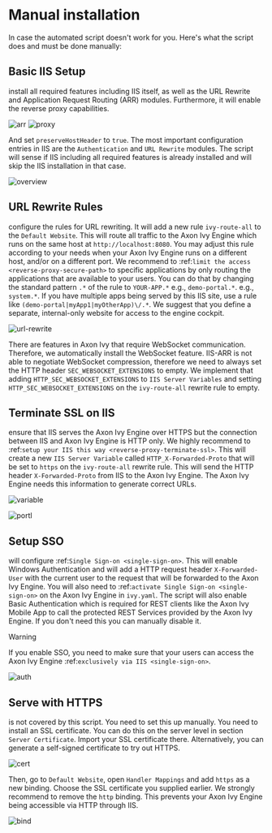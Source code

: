 # Manual installation

In case the automated script doesn't work for you. 
Here's what the script does and must be done manually:

## Basic IIS Setup

install all required features including IIS itself, as well
as the URL Rewrite and Application Request Routing (ARR) modules. Furthermore,
it will enable the reverse proxy capabilities.

![arr](img/iis-arr.png)
![proxy](img/iis-enable-proxy.png)

And set `preserveHostHeader` to `true`. The most important
configuration entries in IIS are the `Authentication` and
`URL Rewrite` modules. The script will sense if IIS including all
required features is already installed and will skip the IIS installation in
that case. 

![overview](img/iis-overview.png)
  
## URL Rewrite Rules

configure the rules for URL rewriting. It will add a
new rule `ivy-route-all` to the `Default Website`. This will
route all traffic to the Axon Ivy Engine which runs on the same host at
`http://localhost:8080`. You may adjust this rule according to your
needs when your Axon Ivy Engine runs on a different host, and/or on a different
port. We recommend to :ref:`limit the access <reverse-proxy-secure-path>` to
specific applications by only routing the applications that are available to
your users. You can do that by changing the standard pattern `.*` of the
rule to `YOUR-APP.*` e.g., `demo-portal.*`. e.g.,
`system.*`. If you have multiple apps being served by this IIS site, use
a rule like `(demo-portal|myApp1|myOtherApp)\/.*`. We suggest that you
define a separate, internal-only website for access to the engine cockpit.

![url-rewrite](img/iis-url-rewrite.png)

There are features in Axon Ivy that require WebSocket communication. Therefore,
we automatically install the WebSocket feature. IIS-ARR is not able to
negotiate WebSocket compression, therefore we need to always set the HTTP
header `SEC_WEBSOCKET_EXTENSIONS` to empty. We implement that adding
`HTTP_SEC_WEBSOCKET_EXTENSIONS` to `IIS Server Variables` and
setting `HTTP_SEC_WEBSOCKET_EXTENSIONS` on the `ivy-route-all`
rewrite rule to empty.


## Terminate SSL on IIS

ensure that IIS serves the Axon Ivy Engine over HTTPS
but the connection between IIS and Axon Ivy Engine is HTTP only. We highly
recommend to :ref:`setup your IIS this way <reverse-proxy-terminate-ssl>`.
This will create a new `IIS Server Variable` called
`HTTP_X-Forwarded-Proto` that will be set to `https` on the
`ivy-route-all` rewrite rule. This will send the HTTP header
`X-Forwarded-Proto` from IIS to the Axon Ivy Engine. The Axon Ivy Engine needs
this information to generate correct URLs.

![variable](img/iis-terminate-ssl-server-variable.png)

![portl](img/iis-terminate-ssl-port.png)

## Setup SSO

will configure :ref:`Single Sign-on <single-sign-on>`. This will
enable Windows Authentication and will add a HTTP request header
`X-Forwarded-User` with the current user to the request that will be
forwarded to the Axon Ivy Engine. You will also need to :ref:`activate Single
Sign-on <single-sign-on>` on the Axon Ivy Engine in `ivy.yaml`. The script will also
enable Basic Authentication which is required for REST clients like the
Axon Ivy Mobile App to call the protected REST Services provided by the
Axon Ivy Engine. If you don't need this you can manually disable it.

> [!WARNING]  
> If you enable SSO, you need to make sure that your users can access the
Axon Ivy Engine :ref:`exclusively via IIS <single-sign-on>`.

![auth](img/iis-authentication.png)


## Serve with HTTPS
is not covered by this script. You need to set this up
manually. You need to install an SSL certificate. You can do this on the server
level in section `Server Certificate`. Import your SSL certificate
there. Alternatively, you can generate a self-signed certificate to try out
HTTPS.  

![cert](img/iis-https-certificate.png)

Then, go to `Default Website`, open `Handler Mappings` and
add `https` as a new binding. Choose the SSL certificate you supplied
earlier. We strongly recommend to remove the `http` binding. This prevents your
Axon Ivy Engine being accessible via HTTP through IIS.

![bind](img/iis-https-binding.png)
